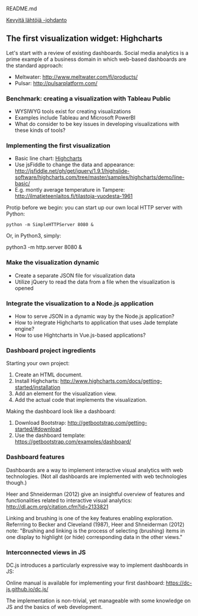 README.md

[Kevyitä lähtöjä -johdanto](https://www.slideshare.net/jukkahuhtamaki/kevyit-lhtj-dataanalytiikkaan-edutech-pilviasiantuntija-2018)

## The first visualization widget: Highcharts ##

Let's start with a review of existing dashboards. Social media analytics is a prime example of a business domain in which web-based dashboards are the standard approach:

* Meltwater: http://www.meltwater.com/fi/products/
* Pulsar: http://pulsarplatform.com/

### Benchmark: creating a visualization with Tableau Public

* WYSIWYG tools exist for creating visualizations
* Examples include Tableau and Microsoft PowerBI
* What do consider to be key issues in developing visualizations with these kinds of tools?

### Implementing the first visualization ###

* Basic line chart: [Highcharts](http://www.highcharts.com/demo/line-basic)
* Use jsFiddle to change the data and appearance: http://jsfiddle.net/gh/get/jquery/1.9.1/highslide-software/highcharts.com/tree/master/samples/highcharts/demo/line-basic/
* E.g. montly average temperature in Tampere: http://ilmatieteenlaitos.fi/tilastoja-vuodesta-1961

Protip before we begin: you can start up our own local HTTP server with Python:

	python -m SimpleHTTPServer 8080 &

Or, in Python3, simply:

python3 -m http.server 8080 &

### Make the visualization dynamic

* Create a separate JSON file for visualization data
* Utilize jQuery to read the data from a file when the visualization is opened

### Integrate the visualization to a Node.js application

* How to serve JSON in a dynamic way by the Node.js application?
* How to integrate Highcharts to application that uses Jade template engine?
* How to use Hightcharts in Vue.js-based applications?

### Dashboard project ingredients ###

Starting your own project:

1. Create an HTML document.
1. Install Highcharts: http://www.highcharts.com/docs/getting-started/installation
1. Add an element for the visualization view.
1. Add the actual code that implements the visualization.

Making the dashboard look like a dashboard:

1. Download Bootstrap: http://getbootstrap.com/getting-started/#download
1. Use the dashboard template: https://getbootstrap.com/examples/dashboard/

### Dashboard features ###

Dashboards are a way to implement interactive visual analytics with web technologies. (Not all dashboards are implemented with web technologies though.)

Heer and Shneiderman (2012) give an insightful overview of features and functionalities related to interactive visual analytics: http://dl.acm.org/citation.cfm?id=2133821

Linking and brushing is one of the key features enabling exploration. Referrring to Becker and Cleveland (1987), Heer and Shneiderman (2012) note: "Brushing and linking is the process of selecting (brushing) items in one display to highlight (or hide) corresponding data in the other views."

### Interconnected views in JS ###

DC.js introduces a particularly expressive way to implement dashboards in JS:  

Online manual is available for implementing your first dashboard: https://dc-js.github.io/dc.js/

The implementation is non-trivial, yet manageable with some knowledge on JS and the basics of web development.
